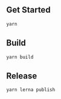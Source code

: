 ## Get Started

```sh
yarn
```

## Build

```sh
yarn build
```

## Release

```sh
yarn lerna publish
```
